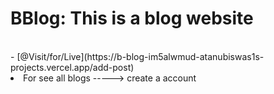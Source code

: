 
<h1>BBlog: This is a blog website</h1>
<br/>
- [@Visit/for/Live](https://b-blog-im5alwmud-atanubiswas1s-projects.vercel.app/add-post)

<li>For see all blogs -----> create a account </li>
